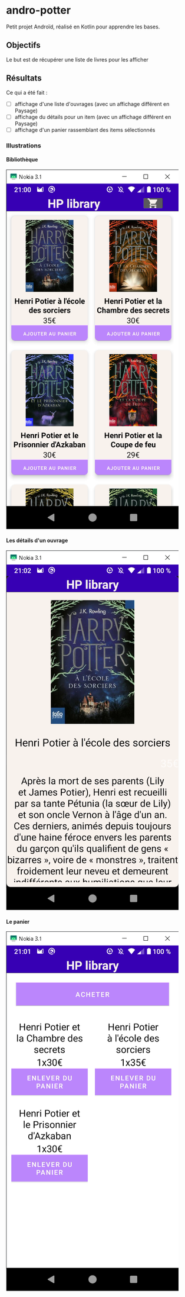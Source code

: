 # andro-potter

Petit projet Androïd, réalisé en Kotlin pour apprendre les bases.

## Objectifs

Le but est de récupérer une liste de livres pour les afficher

## Résultats

Ce qui a été fait : 

- [ ] affichage d'une liste d'ouvrages (avec un affichage différent en Paysage)
- [ ] affichage du détails pour un item (avec un affichage différent en Paysage)
- [ ] affichage d'un panier rassemblant des items sélectionnés

### Illustrations

#### Bibliothèque

![LibraryActivity](README.assets/2023-01-06-21-01-01-image.png)

#### Les détails d'un ouvrage

![DetailActivity](README.assets/2023-01-06-21-02-30-image.png)

#### Le panier

![BucketActivity](README.assets/2023-01-06-21-01-42-image.png)
